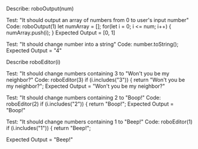 Describe: roboOutput(num)

Test: "It should output an array of numbers from 0 to user's input number"
Code: roboOutput(1)
      let numArray = [];
      for(let i = 0; i <= num; i++) {
        numArray.push(i);
      }
Expected Output = [0, 1]

Test: "It should change number into a string"
Code: number.toString();
Expected Output = "4"

Describe roboEditor(i)

Test: "It should change numbers containing 3 to "Won't you be my neighbor?"
Code: roboEditor(3)
      if (i.includes("3")) {
          return "Won't you be my neighbor?";
Expected Output = "Won't you be my neighbor?"

Test: "It should change numbers containing 2 to "Boop!"
Code: roboEditor(2)
      if (i.includes("2")) {
          return "Boop!";
Expected Output = "Boop!"

Test: "It should change numbers containing 1 to "Beep!"
Code: roboEditor(1)
      if (i.includes("1")) {
          return "Beep!";

Expected Output = "Beep!"
